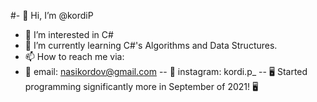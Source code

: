 #- 👋 Hi, I’m @kordiP
- 👀 I’m interested in C#
- 🌱 I’m currently learning C#'s Algorithms and Data Structures.
- 📫 How to reach me via:
- 📧 email: nasikordov@gmail.com
-- 📸 instagram: kordi.p_
-- 🖥️ Started programming significantly more in September of 2021! 🖥️

<!---
kordiP/kordiP is a ✨ special ✨ repository because its `README.md` (this file) appears on your GitHub profile.
You can click the Preview link to take a look at your changes.
--->
